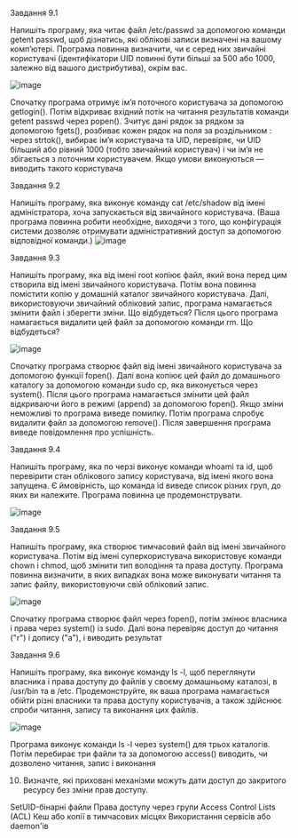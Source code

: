 
Завдання 9.1

Напишіть програму, яка читає файл /etc/passwd за допомогою команди getent passwd, щоб дізнатись, які облікові записи визначені на вашому комп’ютері.
Програма повинна визначити, чи є серед них звичайні користувачі (ідентифікатори UID повинні бути більші за 500 або 1000, залежно від вашого дистрибутива), окрім вас.

![image](https://github.com/user-attachments/assets/bd0816ff-f83d-4fe2-9287-4a08da641ffa)


Спочатку програма отримує ім’я поточного користувача за допомогою getlogin(). Потім відкриває вхідний потік на читання результатів команди getent passwd через popen(). 
Зчитує дані рядок за рядком за допомогою fgets(), розбиває кожен рядок на поля за роздільником : через strtok(), 
вибирає ім’я користувача та UID, перевіряє, чи UID більший або рівний 1000 (тобто звичайний користувач) і чи ім’я не збігається з поточним користувачем. 
Якщо умови виконуються — виводить такого користувача

Завдання 9.2

Напишіть програму, яка виконує команду cat /etc/shadow від імені адміністратора, хоча запускається від звичайного користувача.
(Ваша програма повинна робити необхідне, виходячи з того, що конфігурація системи дозволяє отримувати адміністративний доступ за допомогою відповідної команди.)
![image](https://github.com/user-attachments/assets/78cbf6b1-0938-48d7-a780-acce42da627a)

Завдання 9.3

Напишіть програму, яка від імені root копіює файл, який вона перед цим створила від імені звичайного користувача. Потім вона повинна помістити копію у домашній каталог звичайного користувача.
Далі, використовуючи звичайний обліковий запис, програма намагається змінити файл і зберегти зміни. Що відбудеться?
Після цього програма намагається видалити цей файл за допомогою команди rm. Що відбудеться?

![image](https://github.com/user-attachments/assets/1b59737c-5692-439a-bb70-8333e47a9b94)


Спочатку програма створює файл від імені звичайного користувача за допомогою функції fopen(). 
Далі вона копіює цей файл до домашнього каталогу за допомогою команди sudo cp, яка виконується через system().
Після цього програма намагається змінити цей файл відкриваючи його в режимі (append) за допомогою fopen().
Якщо зміни неможливі то програма виведе помилку. Потім програма спробує видалити файл за допомогою remove(). 
Після завершення програма виведе повідомлення про успішність.


Завдання 9.4

Напишіть програму, яка по черзі виконує команди whoami та id, щоб перевірити стан облікового запису користувача, від імені якого вона запущена.
Є ймовірність, що команда id виведе список різних груп, до яких ви належите. Програма повинна це продемонструвати.

![image](https://github.com/user-attachments/assets/e369ba91-3e8c-48a6-a307-e18ab28bbd17)


Завдання 9.5

Напишіть програму, яка створює тимчасовий файл від імені звичайного користувача. Потім від імені суперкористувача використовує команди chown і chmod, щоб змінити тип володіння та права доступу.
Програма повинна визначити, в яких випадках вона може виконувати читання та запис файлу, використовуючи свій обліковий запис.

![image](https://github.com/user-attachments/assets/5fcc8013-0560-43ce-b278-9b649a01f1d6)


Спочатку програма створює файл через fopen(), потім змінює власника і права через system() із sudo. Далі вона перевіряє доступ до читання ("r") і допису ("a"), і виводить результат

Завдання 9.6

Напишіть програму, яка виконує команду ls -l, щоб переглянути власника і права доступу до файлів у своєму домашньому каталозі, в /usr/bin та в /etc.
Продемонструйте, як ваша програма намагається обійти різні власники та права доступу користувачів, а також здійснює спроби читання, запису та виконання цих файлів.

![image](https://github.com/user-attachments/assets/7ecdcad7-56bc-4e8b-a74d-807347b70e8f)


Програма виконує команди ls -l через system() для трьох каталогів.
Потім перебирає три файли та за допомогою access() виводить, чи дозволено читання, запис і виконання

10. Визначте, які приховані механізми можуть дати доступ до закритого ресурсу без зміни прав доступу.

SetUID-бінарні файли
Права доступу через групи
Access Control Lists (ACL)
Кеш або копії в тимчасових місцях
Використання сервісів або daemon'ів

